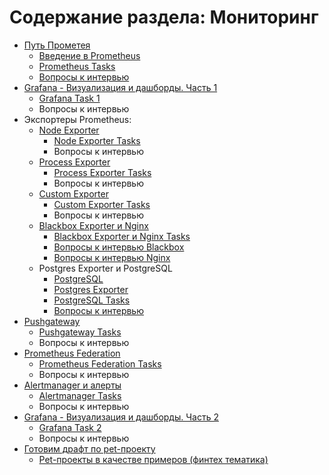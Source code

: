 #  **Содержание раздела: Мониторинг**

 * [Путь Прометея](https://github.com/lamjob1993/linux-monitoring/tree/main/tasks/prometheus/README.md)
    * [Введение в Prometheus](https://github.com/lamjob1993/linux-monitoring/tree/main/tasks/prometheus/beginning)
    * [Prometheus Tasks](https://github.com/lamjob1993/linux-monitoring/tree/main/tasks/prometheus)
    * [Вопросы к интервью](https://github.com/lamjob1993/linux-monitoring/blob/main/tasks/prometheus/job_interview.md)
 * [Grafana - Визуализация и дашборды. Часть 1](https://github.com/lamjob1993/linux-monitoring/blob/main/tasks/grafana/README.md)
    * [Grafana Task 1](https://github.com/lamjob1993/linux-monitoring/tree/main/tasks/grafana)
    * Вопросы к интервью
 * Экспортеры Prometheus:
    * [Node Exporter](https://github.com/lamjob1993/linux-monitoring/blob/main/tasks/node-exporter/README.md)
       * [Node Exporter Tasks](https://github.com/lamjob1993/linux-monitoring/tree/main/tasks/node-exporter)
       * Вопросы к интервью
    * [Process Exporter](https://github.com/lamjob1993/linux-monitoring/tree/main/tasks/process-exporter/README.md)
       * [Process Exporter Tasks](https://github.com/lamjob1993/linux-monitoring/blob/main/tasks/process-exporter)
       * Вопросы к интервью
    * [Custom Exporter](https://github.com/lamjob1993/linux-monitoring/blob/main/tasks/custom_exporter_bash/README.md)
       * [Custom Exporter Tasks](https://github.com/lamjob1993/linux-monitoring/tree/main/tasks/custom_exporter_bash)
       * Вопросы к интервью
    * [Blackbox Exporter и Nginx](https://github.com/lamjob1993/linux-monitoring/blob/main/tasks/blackbox-exporter/README.md)
       * [Blackbox Exporter и Nginx Tasks](https://github.com/lamjob1993/linux-monitoring/tree/main/tasks/blackbox-exporter)
       * [Вопросы к интервью Blackbox](https://github.com/lamjob1993/linux-monitoring/blob/main/tasks/blackbox-exporter/blackbox_interview.md)
       * [Вопросы к интервью Nginx](https://github.com/lamjob1993/linux-monitoring/blob/main/tasks/blackbox-exporter/nginx_interview.md)
    * Postgres Exporter и PostgreSQL
       * [PostgreSQL](https://github.com/lamjob1993/linux-monitoring/blob/main/tasks/postgresql/README.md)
       * [Postgres Exporter](https://github.com/lamjob1993/linux-monitoring/blob/main/tasks/postgresql/README.md#%D1%87%D1%82%D0%BE-%D1%82%D0%B0%D0%BA%D0%BE%D0%B5-postgres-exporter-%D0%B8-%D0%B7%D0%B0%D1%87%D0%B5%D0%BC-%D0%BD%D1%83%D0%B6%D0%B5%D0%BD)
       * [PostgreSQL Tasks](https://github.com/lamjob1993/linux-monitoring/tree/main/tasks/postgresql)
       * [Вопросы к интервью](https://github.com/lamjob1993/linux-monitoring/blob/main/tasks/postgresql/job_interview.md)
 * [Pushgateway](https://github.com/lamjob1993/linux-monitoring/tree/main/tasks/pushgateway)
    * [Pushgateway Tasks](https://github.com/lamjob1993/linux-monitoring/blob/main/tasks/pushgateway/tasks_1.md)
    * Вопросы к интервью
 * [Prometheus Federation](https://github.com/lamjob1993/linux-monitoring/tree/main/tasks/prometheus_federate)
    * [Prometheus Federation Tasks](https://github.com/lamjob1993/linux-monitoring/blob/main/tasks/prometheus_federate/tasks_1.md)
    * Вопросы к интервью
 * [Alertmanager и алерты](https://github.com/lamjob1993/linux-monitoring/tree/main/tasks/alertmanager)
    * [Alertmanager Tasks](https://github.com/lamjob1993/linux-monitoring/blob/main/tasks/alertmanager/tasks_1.md)
    * Вопросы к интервью
 * [Grafana - Визуализация и дашборды. Часть 2](https://github.com/lamjob1993/linux-monitoring/blob/main/tasks/grafana/README.md)
    * [Grafana Task 2](https://github.com/lamjob1993/linux-monitoring/tree/main/tasks/grafana)
    * Вопросы к интервью
 * [Готовим драфт по pet-проекту](https://github.com/lamjob1993/linux-monitoring/blob/main/navigation/public_repository/README.md)
    * [Pet-проекты в качестве примеров (финтех тематика)](https://github.com/lamjob1993/linux-monitoring/blob/main/navigation/public_repository/example-pet.md)
